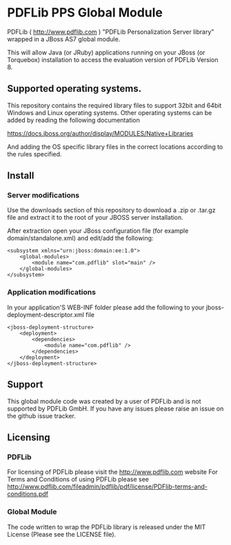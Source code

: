 # PDFLib PPS Global Module

PDFLib ( http://www.pdflib.com ) "PDFLib Personalization Server library" wrapped in a JBoss AS7 global module.

This will allow Java (or JRuby) applications running on your JBoss (or Torquebox) installation to access the evaluation version
of PDFLib Version 8.

## Supported operating systems.

This repository contains the required library files to support 32bit and 64bit Windows and Linux
operating systems. Other operating systems can be added by reading the following documentation

https://docs.jboss.org/author/display/MODULES/Native+Libraries

And adding the OS specific library files in the correct locations according to the rules specified.

## Install

### Server modifications

Use the downloads section of this repository to download a .zip or .tar.gz file and extract it to the
root of your JBOSS server installation. 

After extraction open your JBoss configuration file (for example domain/standalone.xml) and edit/add the following:

	<subsystem xmlns="urn:jboss:domain:ee:1.0">
		<global-modules>
			<module name="com.pdflib" slot="main" />
		</global-modules>
	</subsystem>

### Application modifications

In your application'S WEB-INF folder please add the following to your jboss-deployment-descriptor.xml file

	<jboss-deployment-structure>
		<deployment>
			<dependencies>
				<module name="com.pdflib" />
			</dependencies>
		</deployment>
	</jboss-deployment-structure>

## Support

This global module code was created by a user of PDFLib and is not supported by PDFLib GmbH. 
If you have any issues please raise an issue on the github issue tracker.

## Licensing

### PDFLib

For licensing of PDFLib please visit the http://www.pdflib.com website
For Terms and Conditions of using PDFLib please
see http://www.pdflib.com/fileadmin/pdflib/pdf/license/PDFlib-terms-and-conditions.pdf

### Global Module

The code written to wrap the PDFLib library is released under the MIT License (Please see the LICENSE file).
